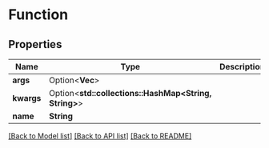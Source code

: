 # Function

## Properties

Name | Type | Description | Notes
------------ | ------------- | ------------- | -------------
**args** | Option<**Vec<String>**> |  | [optional]
**kwargs** | Option<**std::collections::HashMap<String, String>**> |  | [optional]
**name** | **String** |  | 

[[Back to Model list]](../README.md#documentation-for-models) [[Back to API list]](../README.md#documentation-for-api-endpoints) [[Back to README]](../README.md)


